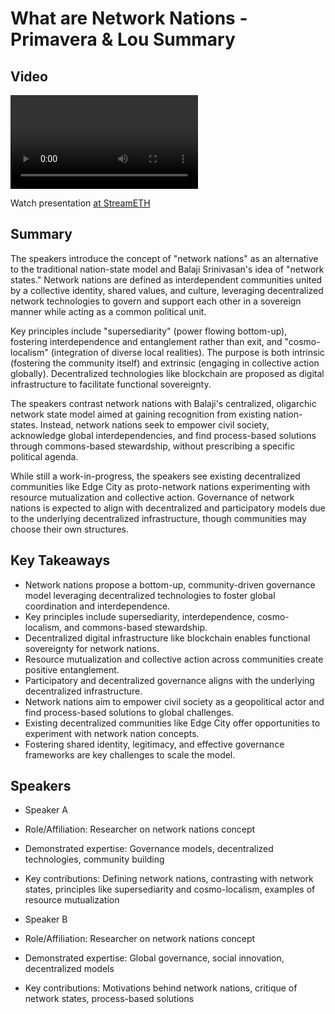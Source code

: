 # What are Network Nations - Primavera & Lou Summary

## Video
<video controls>
<source src="https://vod-cdn.lp-playback.studio/raw/jxf4iblf6wlsyor6526t4tcmtmqa/catalyst-vod-com/hls/bba56rnkx56xa2f9/index.m3u8" type="application/x-mpegURL">
  Your browser does not support the video tag.
</video>

Watch presentation [at StreamETH](https://streameth.org/edge_city/watch?session=67120c1a50c4a85480016456)

## Summary
The speakers introduce the concept of "network nations" as an alternative to the traditional nation-state model and Balaji Srinivasan's idea of "network states." Network nations are defined as interdependent communities united by a collective identity, shared values, and culture, leveraging decentralized network technologies to govern and support each other in a sovereign manner while acting as a common political unit.

Key principles include "supersediarity" (power flowing bottom-up), fostering interdependence and entanglement rather than exit, and "cosmo-localism" (integration of diverse local realities). The purpose is both intrinsic (fostering the community itself) and extrinsic (engaging in collective action globally). Decentralized technologies like blockchain are proposed as digital infrastructure to facilitate functional sovereignty.

The speakers contrast network nations with Balaji's centralized, oligarchic network state model aimed at gaining recognition from existing nation-states. Instead, network nations seek to empower civil society, acknowledge global interdependencies, and find process-based solutions through commons-based stewardship, without prescribing a specific political agenda.

While still a work-in-progress, the speakers see existing decentralized communities like Edge City as proto-network nations experimenting with resource mutualization and collective action. Governance of network nations is expected to align with decentralized and participatory models due to the underlying decentralized infrastructure, though communities may choose their own structures.

## Key Takeaways
- Network nations propose a bottom-up, community-driven governance model leveraging decentralized technologies to foster global coordination and interdependence.
- Key principles include supersediarity, interdependence, cosmo-localism, and commons-based stewardship.
- Decentralized digital infrastructure like blockchain enables functional sovereignty for network nations.
- Resource mutualization and collective action across communities create positive entanglement.
- Participatory and decentralized governance aligns with the underlying decentralized infrastructure.
- Network nations aim to empower civil society as a geopolitical actor and find process-based solutions to global challenges.
- Existing decentralized communities like Edge City offer opportunities to experiment with network nation concepts.
- Fostering shared identity, legitimacy, and effective governance frameworks are key challenges to scale the model.

## Speakers
- Speaker A
- Role/Affiliation: Researcher on network nations concept
- Demonstrated expertise: Governance models, decentralized technologies, community building
- Key contributions: Defining network nations, contrasting with network states, principles like supersediarity and cosmo-localism, examples of resource mutualization

- Speaker B
- Role/Affiliation: Researcher on network nations concept
- Demonstrated expertise: Global governance, social innovation, decentralized models
- Key contributions: Motivations behind network nations, critique of network states, process-based solutions

